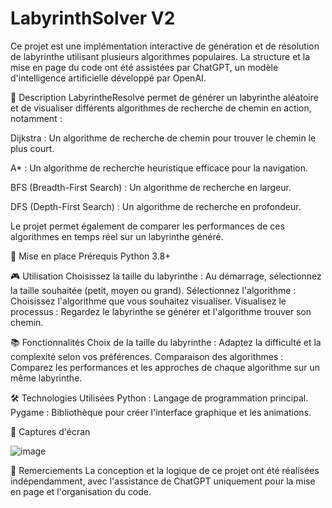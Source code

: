 # LabyrinthSolver V2
Ce projet est une implémentation interactive de génération et de résolution de labyrinthe utilisant plusieurs algorithmes populaires. La structure et la mise en page du code ont été assistées par ChatGPT, un modèle d'intelligence artificielle développé par OpenAI.

📜 Description
LabyrintheResolve permet de générer un labyrinthe aléatoire et de visualiser différents algorithmes de recherche de chemin en action, notamment :

Dijkstra : Un algorithme de recherche de chemin pour trouver le chemin le plus court.

A* : Un algorithme de recherche heuristique efficace pour la navigation.

BFS (Breadth-First Search) : Un algorithme de recherche en largeur.

DFS (Depth-First Search) : Un algorithme de recherche en profondeur.

Le projet permet également de comparer les performances de ces algorithmes en temps réel sur un labyrinthe généré.

🚀 Mise en place
Prérequis
Python 3.8+

🎮 Utilisation
Choisissez la taille du labyrinthe : Au démarrage, sélectionnez la taille souhaitée (petit, moyen ou grand).
Sélectionnez l'algorithme : Choisissez l'algorithme que vous souhaitez visualiser.
Visualisez le processus : Regardez le labyrinthe se générer et l'algorithme trouver son chemin.

📚 Fonctionnalités
Choix de la taille du labyrinthe : Adaptez la difficulté et la complexité selon vos préférences.
Comparaison des algorithmes : Comparez les performances et les approches de chaque algorithme sur un même labyrinthe.

🛠️ Technologies Utilisées
Python : Langage de programmation principal.
Pygame : Bibliothèque pour créer l'interface graphique et les animations.

📸 Captures d'écran

![image](https://github.com/user-attachments/assets/c8a00c2c-39dc-4906-9987-0c157b48ac17)


📄 Remerciements
La conception et la logique de ce projet ont été réalisées indépendamment, avec l'assistance de ChatGPT uniquement pour la mise en page et l'organisation du code.

